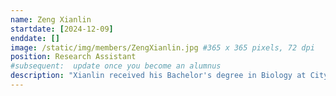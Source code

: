 ```yaml
---
name: Zeng Xianlin
startdate: [2024-12-09]
enddate: []
image: /static/img/members/ZengXianlin.jpg #365 x 365 pixels, 72 dpi
position: Research Assistant
#subsequent:  update once you become an alumnus
description: "Xianlin received his Bachelor's degree in Biology at City University of Hong Kong and Master's in Bioinformatics at Johns Hopkins University. In Prof. Zhang's lab, Xianlin will maintain the animal model of depression and explore disease epigenomics in the process of depression intergenerational inheritance leveraging bioinformatics tools."
---
```

